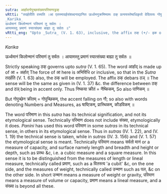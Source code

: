 ```yaml
---
sutra: आर्हादगोपुच्छसंख्यापरिमाणाट्ठक्
vRtti: "तदर्हतीति वच्यति ।आ एतस्मादर्हसंशब्दनाद्यानित ऊर्ध्वमनुक्रमिष्यामः ठक् प्रत्ययस्तेष्वधिकृतो वेदितव्यः गोपुच्छादीन्वर्जयित्वा । अभिविघावयमाकारः तेनार्हत्यर्थेपि ठक् भवत्येव ।
_Karika_
ऊर्ध्वमानं किलोन्मानं परिमाणं तु सर्वतः ।
आयामस्तु प्रमाणं स्यात्संख्या बाह्या तु सर्वतः ॥"
vRtti_eng: "Upto _Sutra_ (V. 1. 63), inclusive, the affix ठक् (+/- इक or +/- क) bears rule, with the exception of the word '_gopuchchha_', or a Numeral, or a word denoting a measure of capacity."
---
```

_Karika_

ऊर्ध्वमानं किलोन्मानं परिमाणं तु सर्वतः ।
आयामस्तु प्रमाणं स्यात्संख्या बाह्या तु सर्वतः ॥

Strictly speaking ठक् governs upto _sutra_ (V. 1. 65). The word आर्हाद् is made up of आ + अर्हात् The force of आ here is अभिविधि or inclusive, so that in the _Sutra_ तदर्हति (V. 1. 63) also, the ठक् will be employed. The affix ठक् debars ठञ् ॥ The sense will be the same as given in (V. 1. 37) &c. the difference between ठक् and ठञ् being in accent only. Thus निष्कया क्रीतं = नैष्किकम्, So also पाणिकम् ॥

But गोपुच्छेन क्रीतम् = गोपुच्छिकम्, the accent falling on गौ; so also with words denoting Numbers and Measures, as षाष्टिकम्, प्रास्थिकम्, कौडविकम् ॥

The word परिमाण in this _sutra_ has its technical signification, and not its etymological sense. Technically परिमाण does not include संख्या, etymologically it does. _Panini_ has used this word परिमाण  in some _sutras_ in its technical sense, in others in its etymological sense. Thus in _sutras_ (IV. 1. 22), and (V. 1. 19) the technical sense is taken, while in _sutras_ (IV. 3. 156) and (V. 1. 57) the etymological sense is meant. Technically परिमाण means सर्वतो मानं or a measure of capacity, and surface namely length and breadth and height or depth, such as प्रस्थः &c, i.e. a cubic measure and a square measure. In this sense it is to be distinguished from the measures of length or lineal measure, technically called प्रमाण, such as a वितस्त्य 'a cubit' &c, on the one side, and the measures of weight, technically called उन्माण such as पल, &c on the other side. In short उन्मान means a measure of weight or gravity, परिमाण means a measure of volume or capacity, प्रमाण means a lineal measure, and a संख्या is beyond all these.
